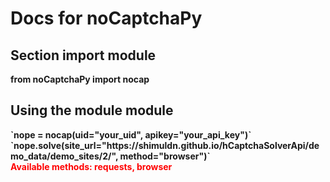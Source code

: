 # Docs for noCaptchaPy


## Section import module

<b>from noCaptchaPy import nocap</p>


## Using the module module

<b>
`nope = nocap(uid="your_uid", apikey="your_api_key")`
`nope.solve(site_url="https://shimuldn.github.io/hCaptchaSolverApi/demo_data/demo_sites/2/", method="browser")`
</b>
<br>
<b style="color:red;">Available methods: requests, browser</b>
